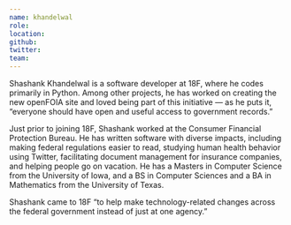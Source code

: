 ```yaml
---
name: khandelwal
role:
location:
github:
twitter:
team:
---
```


Shashank Khandelwal is a software developer at 18F, where he codes primarily in Python. Among other projects, he has worked on creating the new openFOIA site and loved being part of this initiative — as he puts it, “everyone should have open and useful access to government records.”

Just prior to joining 18F, Shashank worked at the Consumer Financial Protection Bureau. He has written software with diverse impacts, including making federal regulations easier to read, studying human health behavior using Twitter, facilitating document management for insurance companies, and helping people go on vacation. He has a Masters in Computer Science from the University of Iowa, and a BS in Computer Sciences and a BA in Mathematics from the University of Texas.

Shashank came to 18F “to help make technology-related changes across the federal government instead of just at one agency.”

